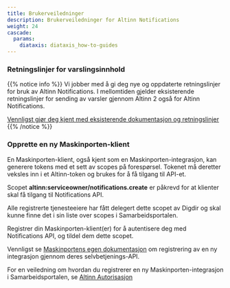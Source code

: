 ```yaml
---
title: Brukerveiledninger
description: Brukerveiledninger for Altinn Notifications
weight: 24
cascade:
  params:
    diataxis: diataxis_how-to-guides
---
```


### Retningslinjer for varslingsinnhold

{{% notice info %}}
Vi jobber med å gi deg nye og oppdaterte retningslinjer for bruk av Altinn Notifications.
I mellomtiden gjelder eksisterende retningslinjer for sending av varsler gjennom Altinn 2 også for Altinn Notifications.


[Vennligst gjør deg kjent med eksisterende dokumentasjon og retningslinjer](https://altinn.github.io/docs/utviklingsguider/varsling/)
{{% /notice %}}

### Opprette en ny Maskinporten-klient

En Maskinporten-klient, også kjent som en Maskinporten-integrasjon, kan generere tokens med et sett av scopes på forespørsel.
Tokenet må deretter veksles inn i et Altinn-token og brukes for å få tilgang til API-et.

Scopet **altinn:serviceowner/notifications.create** er påkrevd for at klienter skal
få tilgang til Notifications API.

Alle registrerte tjenesteeiere har fått delegert dette scopet av Digdir og skal
kunne finne det i sin liste over scopes i Samarbeidsportalen.

Registrer din Maskinporten-klient(er) for å autentisere deg med Notifications API, og tildel dem dette scopet.

Vennligst se [Maskinportens egen dokumentasjon](https://docs.digdir.no/docs/Maskinporten/maskinporten_guide_apikonsument)
om registrering av en ny integrasjon gjennom deres selvbetjenings-API.

For en veiledning om hvordan du registrerer en ny Maskinporten-integrasjon i Samarbeidsportalen, se [Altinn Autorisasjon](/nb/authorization/getting-started/maskinportenclient/) 
